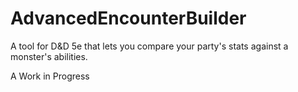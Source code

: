 # AdvancedEncounterBuilder
A tool for D&D 5e that lets you compare your party's stats against a monster's abilities.

A Work in Progress
